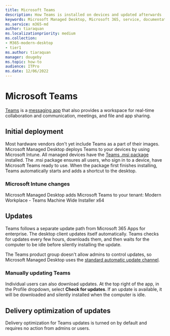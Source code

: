 ```yaml
---
title: Microsoft Teams
description: How Teams is installed on devices and updated afterwards 
keywords: Microsoft Managed Desktop, Microsoft 365, service, documentation, apps, line-of-business apps, LOB apps
ms.service: m365-md
author: tiaraquan
ms.localizationpriority: medium
ms.collection: 
- M365-modern-desktop
- tier1
ms.author: tiaraquan
manager: dougeby
ms.topic: how-to
audience: ITPro
ms.date: 12/06/2022
---
```


# Microsoft Teams

[Teams](https://www.microsoft.com/microsoft-365/microsoft-teams/group-chat-software) is a [messaging app](https://support.microsoft.com/office/microsoft-teams-basics-6d5f52e6-5306-4096-ac24-c3082b79eaf0) that also provides a workspace for real-time collaboration and communication, meetings, and file and app sharing.

## Initial deployment

Most hardware vendors don't yet include Teams as a part of their images. Microsoft Managed Desktop deploys Teams to your devices by using Microsoft Intune. All managed devices have the [Teams .msi package](/MicrosoftTeams/msi-deployment#how-the-microsoft-teams-msi-package-works) installed. The .msi package ensures all users, who sign in to a device, have Microsoft Teams ready to use. When the package first finishes installing, Teams automatically starts and adds a shortcut to the desktop.

### Microsoft Intune changes

Microsoft Managed Desktop adds Microsoft Teams to your tenant: Modern Workplace - Teams Machine Wide Installer x64  

## Updates

Teams follows a separate update path from Microsoft 365 Apps for enterprise. The desktop client updates itself automatically. Teams checks for updates every few hours, downloads them, and then waits for the computer to be idle before silently installing the update.  

The Teams product group doesn't allow admins to control updates, so Microsoft Managed Desktop uses the [standard automatic update channel](/microsoftteams/teams-client-update#can-admins-deploy-updates-instead-of-teams-auto-updating).

### Manually updating Teams

Individual users can also download updates. At the top right of the app, in the Profile dropdown, select **Check for updates**. If an update is available, it will be downloaded and silently installed when the computer is idle.

## Delivery optimization of updates

Delivery optimization for Teams updates is turned on by default and requires no action from admins or users.
